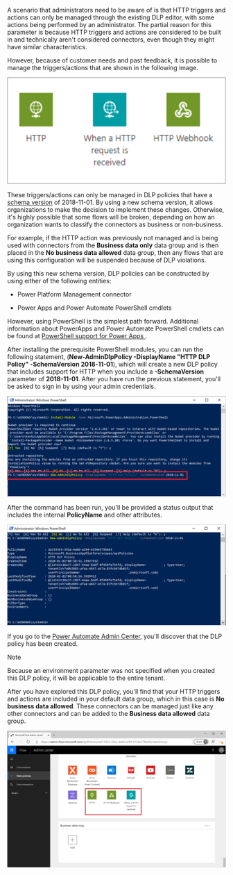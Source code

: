 A scenario that administrators need to be aware of is that HTTP
triggers and actions can only be managed through the existing DLP editor,
with some actions being performed by an administrator. The partial reason for this parameter 
is because HTTP triggers and actions are considered to be built in 
and technically aren't considered connectors, even though they might have similar
characteristics.

However, because of customer needs and past feedback, it is possible to manage 
the triggers/actions that are shown in the following image.

![http](../media/4-http.png)

These triggers/actions can only be managed in DLP policies that have a [schema version](https://flow.microsoft.com/blog/introducing-http-and-custom-connector-support-for-data-loss-prevention-policies//?azure-portal=true) of 2018-11-01. By using a new schema version, it allows organizations to
make the decision to implement these changes. Otherwise, it's highly possible that some flows will be broken, depending on how an organization wants to classify the connectors as business or non-business. 

For example, if the HTTP action was previously not managed and is being used 
with connectors from the **Business data only** data group and is then placed in 
the **No business data allowed** data group, then any flows that are using this configuration
will be suspended because of DLP violations.

By using this new schema version, DLP policies can be constructed by using
either of the following entities:

-   Power Platform Management connector

-   Power Apps and Power Automate PowerShell cmdlets

However, using PowerShell is the simplest path forward. Additional
information about PowerApps and Power Automate PowerShell cmdlets can be
found at [PowerShell support for Power Apps ](https://docs.microsoft.com/power-platform/admin/powerapps-powershell/?azure-portal=true).

After installing the prerequisite PowerShell modules, you can run the following statement, (**New-AdminDlpPolicy -DisplayName "HTTP DLP Policy" -SchemaVersion 2018-11-01**), which will create a new DLP policy that includes support for HTTP when you include a **-SchemaVersion** parameter of **2018-11-01**. After you have run the previous statement, you'll be asked to sign in by using your admin credentials.

![http DLP](../media/5-http-dlp.png)

After the command has been run, you'll be provided a status output
that includes the internal **PolicyName** and other attributes.

![PS results](../media/6-ps-results.png)

If you go to the [Power Automate Admin Center](https://admin.flow.microsoft.com/apiPolicies/?azure-portal=true), you'll discover that the DLP policy has been created.

> [!NOTE]
> Because an environment parameter was not specified when you
created this DLP policy, it will be applicable to the entire tenant.

After you have explored this DLP policy, you'll find that your HTTP
triggers and actions are included in your default data group, which in
this case is **No business data allowed**. These connectors can be
managed just like any other connectors and can be added to the
**Business data allowed** data group.

![http DLP](../media/7-http-dlp.png)
